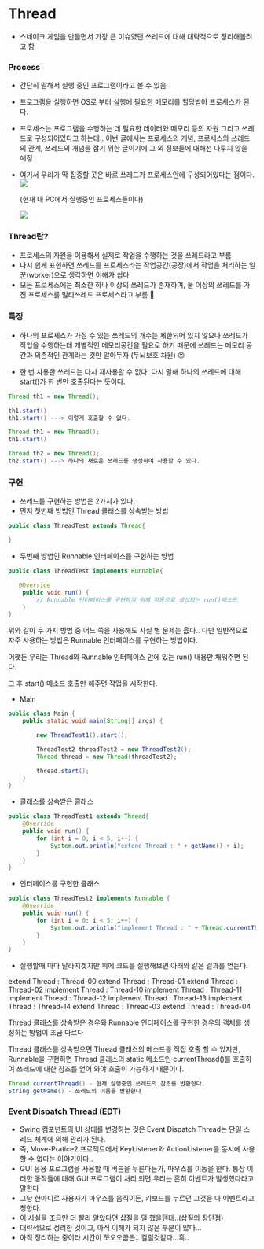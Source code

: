 # Thread

- 스네이크 게임을 만들면서 가장 큰 이슈였던 쓰레드에 대해 대략적으로 정리해볼려고 함

### Process
- 간단히 말해서 실행 중인 프로그램이라고 볼 수 있음

- 프로그램을 실행하면 OS로 부터 실행에 필요한 메모리를 할당받아 프로세스가 된다.

- 프로세스는 프로그램을 수행하는 데 필요한 데이터와 메모리 등의 자원 그리고 쓰레드로 구성되어있다고 하는데.. 이번 글에서는 프로세스의 개념, 프로세스와 쓰레드의 관계, 쓰레드의 개념을 잡기 위한 글이기에 그 외 정보들에 대해선 다루지 않을 예정

- 여기서 우리가 딱 집중할 곳은 바로 쓰레드가 프로세스안에 구성되어있다는 점이다.
  ![](https://images.velog.io/images/ljs0429777/post/583cee19-981c-4656-8d2c-b66ed6865c0a/%E1%84%89%E1%85%B3%E1%84%8F%E1%85%B3%E1%84%85%E1%85%B5%E1%86%AB%E1%84%89%E1%85%A3%E1%86%BA%202020-06-24%20%E1%84%8B%E1%85%A9%E1%84%92%E1%85%AE%204.26.48.png) 

  (현재 내 PC에서 실행중인 프로세스들이다)

  ![](https://images.velog.io/images/ljs0429777/post/10e0fa29-a7fa-4dd2-9c81-e796a9c32c18/%E1%84%89%E1%85%B3%E1%84%8F%E1%85%B3%E1%84%85%E1%85%B5%E1%86%AB%E1%84%89%E1%85%A3%E1%86%BA%202020-06-24%20%E1%84%8B%E1%85%A9%E1%84%92%E1%85%AE%204.34.56.png)


### Thread란?
- 프로세스의 자원을 이용해서 실제로 작업을 수행하는 것을 쓰레드라고 부름
- 다시 쉽게 표현하면 쓰레드를 프로세스라는 작업공간(공장)에서 작업을 처리하는 일꾼(worker)으로 생각하면 이해가 쉽다
- 모든 프로세스에는 최소한 하나 이상의 쓰레드가 존재하며, 둘 이상의 쓰레드를 가진 프로세스를 멀티쓰레드 프로세스라고 부름 👏

### 특징
- 하나의 프로세스가 가질 수 있는 쓰레드의 개수는 제한되어 있지 않으나 쓰레드가 작업을 수행하는데 개별적인 메모리공간을 필요로 하기 때문에 쓰레드는 메모리 공간과 의존적인 관계라는 것만 알아두자 (두뇌보호 차원) 😝

- 한 번 사용한 쓰레드는 다시 재사용할 수 없다. 다시 말해 하나의 쓰레드에 대해 start()가 한 번만 호출된다는 뜻이다.

```java
Thread th1 = new Thread();

th1.start()
th1.start() ---> 이렇게 호출할 수 없다.
```


```java
Thread th1 = new Thread();
th1.start()

Thread th2 = new Thread();
th2.start() ---> 하나의 새로운 쓰레드를 생성하여 사용할 수 있다.
```

### 구현
- 쓰레드를 구현하는 방법은 2가지가 있다.
- 먼저 첫번째 방법인 Thread 클래스를 상속받는 방법

```java
public class ThreadTest extends Thread{

}
```

- 두번째 방법인 Runnable 인터페이스를 구현하는 방법

```java
public class ThreadTest implements Runnable{

   @Override
    public void run() {
    	// Runnable 인터페이스를 구현하기 위해 자동으로 생성되는 run()메소드
    }
}


```
위와 같이 두 가지 방법 중 어느 쪽을 사용해도 사실 별 문제는 읎다..
다만 일반적으로 자주 사용하는 방법은 Runnable 인터페이스를 구현하는 방법이다.

어쨋든 우리는 Thread와 Runnable 인터페이스 안에 있는 run() 내용만 채워주면 된다.

그 후 start() 메소드 호출만 해주면 작업을 시작한다.


- Main
```java
public class Main {
    public static void main(String[] args) {

        new ThreadTest1().start();

        ThreadTest2 threadTest2 = new ThreadTest2();
        Thread thread = new Thread(threadTest2);

        thread.start();
    }
}

```

- 클래스를 상속받은 클래스

```java
public class ThreadTest1 extends Thread{
    @Override
    public void run() {
        for (int i = 0; i < 5; i++) {
            System.out.println("extend Thread : " + getName() + i);
        }
    }
}

```

- 인터페이스를 구현한 클래스
```java
public class ThreadTest2 implements Runnable {
    @Override
    public void run() {
        for (int i = 0; i < 5; i++) {
            System.out.println("implement Thread : " + Thread.currentThread().getName() + i);
        }
    }
}
```

- 실행할때 마다 달라지겟지만 위에 코드를 실행해보면 아래와 같은 결과를 얻는다.

extend Thread : Thread-00
extend Thread : Thread-01
extend Thread : Thread-02
implement Thread : Thread-10
implement Thread : Thread-11
implement Thread : Thread-12
implement Thread : Thread-13
implement Thread : Thread-14
extend Thread : Thread-03
extend Thread : Thread-04


Thread 클래스를 상속받은 경우와 Runnable 인터페이스를 구현한 경우의 객체를 생성하는 방법이 조금 다르다

Thread 클래스를 상속받으면 Thread 클래스의 메소드를 직접 호출 할 수 있지만, Runnable을 구현하면 Thread 클래스의 static 메소드인 currentThread()를 호출하여 쓰레드에 대한 참조를 얻어 와야 호출이 가능하기 때문이다.


```java
Thread currentThread() - 현재 실행중인 쓰레드의 참조를 반환한다.
String getName() - 쓰레드의 이름을 반환한다
```



### Event Dispatch Thread (EDT)

- Swing 컴포넌트의 UI 상태를 변경하는 것은 Event Dispatch Thread는 단일 스레드 체계에 의해 관리가 된다.
- 즉,  Move-Pratice2 프로젝트에서 KeyListener와 ActionListener를 동시에 사용할 수 없다는 이야기이다..
- GUI 응용 프로그램을 사용할 때 버튼을 누른다든가, 마우스를 이동을 한다. 통상 이러한 동작들에 대해 GUI 프로그램이 처리 되면 우리는 흔히 이벤트가 발생했다라고 말한다
- 그냥 한마디로 사용자가 마우스를 움직이든, 키보드를 누르던 그것을 다 이벤트라고 칭한다.
- 이 사실을 조금만 더 빨리 알았다면 삽질을 덜 했을탠대..(삽질의 장단점)
- 대략적으로 정리한 것이고, 아직 이해가 되지 않은 부분이 많다...
- 아직 정리하는 중이라 시간이 쪼오오끔은.. 걸릴것같다...흑..